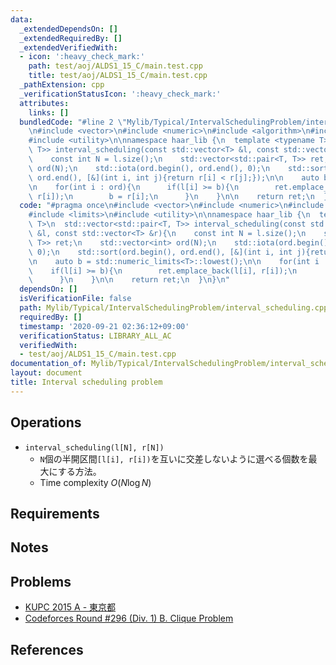 ```yaml
---
data:
  _extendedDependsOn: []
  _extendedRequiredBy: []
  _extendedVerifiedWith:
  - icon: ':heavy_check_mark:'
    path: test/aoj/ALDS1_15_C/main.test.cpp
    title: test/aoj/ALDS1_15_C/main.test.cpp
  _pathExtension: cpp
  _verificationStatusIcon: ':heavy_check_mark:'
  attributes:
    links: []
  bundledCode: "#line 2 \"Mylib/Typical/IntervalSchedulingProblem/interval_scheduling.cpp\"\
    \n#include <vector>\n#include <numeric>\n#include <algorithm>\n#include <limits>\n\
    #include <utility>\n\nnamespace haar_lib {\n  template <typename T>\n  std::vector<std::pair<T,\
    \ T>> interval_scheduling(const std::vector<T> &l, const std::vector<T> &r){\n\
    \    const int N = l.size();\n    std::vector<std::pair<T, T>> ret;\n    std::vector<int>\
    \ ord(N);\n    std::iota(ord.begin(), ord.end(), 0);\n    std::sort(ord.begin(),\
    \ ord.end(), [&](int i, int j){return r[i] < r[j];});\n\n    auto b = std::numeric_limits<T>::lowest();\n\
    \n    for(int i : ord){\n      if(l[i] >= b){\n        ret.emplace_back(l[i],\
    \ r[i]);\n        b = r[i];\n      }\n    }\n\n    return ret;\n  }\n}\n"
  code: "#pragma once\n#include <vector>\n#include <numeric>\n#include <algorithm>\n\
    #include <limits>\n#include <utility>\n\nnamespace haar_lib {\n  template <typename\
    \ T>\n  std::vector<std::pair<T, T>> interval_scheduling(const std::vector<T>\
    \ &l, const std::vector<T> &r){\n    const int N = l.size();\n    std::vector<std::pair<T,\
    \ T>> ret;\n    std::vector<int> ord(N);\n    std::iota(ord.begin(), ord.end(),\
    \ 0);\n    std::sort(ord.begin(), ord.end(), [&](int i, int j){return r[i] < r[j];});\n\
    \n    auto b = std::numeric_limits<T>::lowest();\n\n    for(int i : ord){\n  \
    \    if(l[i] >= b){\n        ret.emplace_back(l[i], r[i]);\n        b = r[i];\n\
    \      }\n    }\n\n    return ret;\n  }\n}\n"
  dependsOn: []
  isVerificationFile: false
  path: Mylib/Typical/IntervalSchedulingProblem/interval_scheduling.cpp
  requiredBy: []
  timestamp: '2020-09-21 02:36:12+09:00'
  verificationStatus: LIBRARY_ALL_AC
  verifiedWith:
  - test/aoj/ALDS1_15_C/main.test.cpp
documentation_of: Mylib/Typical/IntervalSchedulingProblem/interval_scheduling.cpp
layout: document
title: Interval scheduling problem
---
```


## Operations

- `interval_scheduling(l[N], r[N])`
	- `N`個の半開区間`[l[i], r[i])`を互いに交差しないように選べる個数を最大にする方法。
	- Time complexity $O(N \log N)$

## Requirements

## Notes

## Problems

- [KUPC 2015 A - 東京都](https://atcoder.jp/contests/kupc2015/tasks/kupc2015_a)
- [Codeforces Round #296 (Div. 1) B. Clique Problem](https://codeforces.com/contest/528/problem/B)

## References

